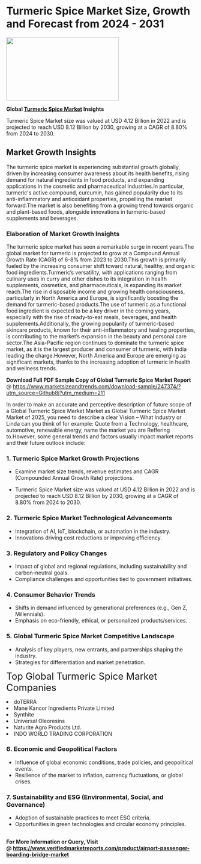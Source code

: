 <H1>Turmeric Spice Market Size, Growth and Forecast from 2024 - 2031</H1><img class="aligncenter size-medium wp-image-584254" src="https://thirdeyenews.in/wp-content/uploads/2024/09/Global-Market-Research-300x168.jpeg" alt="" width="300" height="168" /><p><strong>Global&nbsp;<a href="https://www.marketsizeandtrends.com/download-sample/247374/?utm_source=Github8j?utm_medium=211">Turmeric Spice Market</a> Insights</strong></p><p>Turmeric Spice Market size was valued at USD 4.12 Billion in 2022 and is projected to reach USD 8.12 Billion by 2030, growing at a CAGR of 8.80% from 2024 to 2030.</p><p><h2>Market Growth Insights</h2> The turmeric spice market is experiencing substantial growth globally, driven by increasing consumer awareness about its health benefits, rising demand for natural ingredients in food products, and expanding applications in the cosmetic and pharmaceutical industries.In particular, turmeric's active compound, curcumin, has gained popularity due to its anti-inflammatory and antioxidant properties, propelling the market forward.The market is also benefiting from a growing trend towards organic and plant-based foods, alongside innovations in turmeric-based supplements and beverages. <h3>Elaboration of Market Growth Insights</h3> The turmeric spice market has seen a remarkable surge in recent years.The global market for turmeric is projected to grow at a Compound Annual Growth Rate (CAGR) of 6-8% from 2023 to 2030.This growth is primarily fueled by the increasing consumer shift toward natural, healthy, and organic food ingredients.Turmeric’s versatility, with applications ranging from culinary uses in curry and other dishes to its integration in health supplements, cosmetics, and pharmaceuticals, is expanding its market reach.The rise in disposable income and growing health consciousness, particularly in North America and Europe, is significantly boosting the demand for turmeric-based products.The use of turmeric as a functional food ingredient is expected to be a key driver in the coming years, especially with the rise of ready-to-eat meals, beverages, and health supplements.Additionally, the growing popularity of turmeric-based skincare products, known for their anti-inflammatory and healing properties, is contributing to the market’s expansion in the beauty and personal care sector.The Asia-Pacific region continues to dominate the turmeric spice market, as it is the largest producer and consumer of turmeric, with India leading the charge.However, North America and Europe are emerging as significant markets, thanks to the increasing adoption of turmeric in health and wellness trends.</p><p><span class=""><strong>Download Full PDF Sample Copy of Global Turmeric Spice Market Report</strong> @ <a href="https://www.marketsizeandtrends.com/download-sample/247374/?utm_source=Github8j?utm_medium=211" target="_blank">https://www.marketsizeandtrends.com/download-sample/247374/?utm_source=Github8j?utm_medium=211</a></span></p><p>In order to make an accurate and perceptive description of future scope of a Global&nbsp;Turmeric Spice Market Market as Global&nbsp;Turmeric Spice Market Market of 2025, you need to describe a clear Vision &ndash; What Industry or Linda can you think of for example: Quote from a Technology, healthcare, automotive, renewable energy, name the market you are Reffering to.However, some general trends and factors usually impact market reports and their future outlook include:</p><h3>1.&nbsp;<strong>Turmeric Spice Market Growth Projections</strong></h3><ul><li>Examine market size trends, revenue estimates and CAGR (Compounded Annual Growth Rate) projections.</li><li><p>Turmeric Spice Market size was valued at USD 4.12 Billion in 2022 and is projected to reach USD 8.12 Billion by 2030, growing at a CAGR of 8.80% from 2024 to 2030.</p></li></ul><h3>2.&nbsp;<strong>Turmeric Spice Market Technological Advancements</strong></h3><ul><li>Integration of AI, IoT, blockchain, or automation in the industry.</li><li>Innovations driving cost reductions or improving efficiency.</li></ul><h3>3.&nbsp;<strong>Regulatory and Policy Changes</strong></h3><ul><li>Impact of global and regional regulations, including sustainability and carbon-neutral goals.</li><li>Compliance challenges and opportunities tied to government initiatives.</li></ul><h3>4.&nbsp;<strong>Consumer Behavior Trends</strong></h3><ul><li>Shifts in demand influenced by generational preferences (e.g., Gen Z, Millennials).</li><li>Emphasis on eco-friendly, ethical, or personalized products/services.</li></ul><h3>5.&nbsp;<strong>Global Turmeric Spice Market Competitive Landscape</strong></h3><ul><li>Analysis of key players, new entrants, and partnerships shaping the industry.</li><li>Strategies for differentiation and market penetration.</li></ul><p data-pm-slice="1 1 []"><span style="color: inherit; font-family: inherit; font-size: 25px;">Top Global Turmeric Spice Market Companies</span></p><div class="" data-test-id=""><p><li>doTERRA</li><li> Mane Kancor Ingredients Private Limited</li><li> Synthite</li><li> Universal Oleoresins</li><li> Naturite Agro Products Ltd.</li><li> INDO WORLD TRADING CORPORATION</li></p></div><h3>6.&nbsp;<strong>Economic and Geopolitical Factors</strong></h3><ul><li>Influence of global economic conditions, trade policies, and geopolitical events.</li><li>Resilience of the market to inflation, currency fluctuations, or global crises.</li></ul><h3>7.&nbsp;<strong>Sustainability and ESG (Environmental, Social, and Governance)</strong></h3><ul><li>Adoption of sustainable practices to meet ESG criteria.</li><li>Opportunities in green technologies and circular economy principles.</li></ul><h2><strong style="font-size: 14px;">For More Information or Query, Visit @&nbsp;</strong><a style="background-color: #ffffff; font-size: 14px;" href="https://www.marketsizeandtrends.com/report/turmeric-spice-market/" target="_blank">https://www.verifiedmarketreports.com/product/airport-passenger-boarding-bridge-market</a></h2>